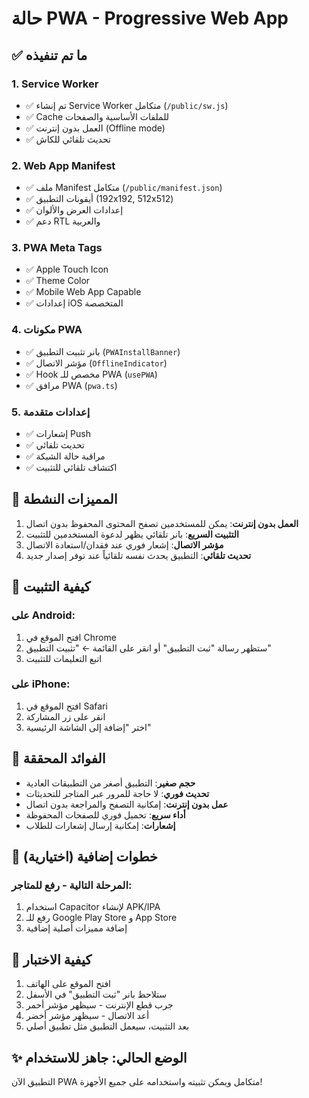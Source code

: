 # حالة PWA - Progressive Web App

## ✅ ما تم تنفيذه

### 1. Service Worker
- ✅ تم إنشاء Service Worker متكامل (`/public/sw.js`)
- ✅ Cache للملفات الأساسية والصفحات
- ✅ العمل بدون إنترنت (Offline mode)
- ✅ تحديث تلقائي للكاش

### 2. Web App Manifest
- ✅ ملف Manifest متكامل (`/public/manifest.json`)
- ✅ أيقونات التطبيق (192x192, 512x512)
- ✅ إعدادات العرض والألوان
- ✅ دعم RTL والعربية

### 3. PWA Meta Tags
- ✅ Apple Touch Icon
- ✅ Theme Color
- ✅ Mobile Web App Capable
- ✅ إعدادات iOS المتخصصة

### 4. مكونات PWA
- ✅ بانر تثبيت التطبيق (`PWAInstallBanner`)
- ✅ مؤشر الاتصال (`OfflineIndicator`)  
- ✅ Hook مخصص للـ PWA (`usePWA`)
- ✅ مرافق PWA (`pwa.ts`)

### 5. إعدادات متقدمة
- ✅ إشعارات Push
- ✅ تحديث تلقائي
- ✅ مراقبة حالة الشبكة
- ✅ اكتشاف تلقائي للتثبيت

## 🔄 المميزات النشطة

1. **العمل بدون إنترنت**: يمكن للمستخدمين تصفح المحتوى المحفوظ بدون اتصال
2. **التثبيت السريع**: بانر تلقائي يظهر لدعوة المستخدمين للتثبيت
3. **مؤشر الاتصال**: إشعار فوري عند فقدان/استعادة الاتصال
4. **تحديث تلقائي**: التطبيق يحدث نفسه تلقائياً عند توفر إصدار جديد

## 📱 كيفية التثبيت

### على Android:
1. افتح الموقع في Chrome
2. ستظهر رسالة "ثبت التطبيق" أو انقر على القائمة ← "تثبيت التطبيق"
3. اتبع التعليمات للتثبيت

### على iPhone:
1. افتح الموقع في Safari
2. انقر على زر المشاركة 
3. اختر "إضافة إلى الشاشة الرئيسية"

## 🎯 الفوائد المحققة

- **حجم صغير**: التطبيق أصغر من التطبيقات العادية
- **تحديث فوري**: لا حاجة للمرور عبر المتاجر للتحديثات
- **عمل بدون إنترنت**: إمكانية التصفح والمراجعة بدون اتصال
- **أداء سريع**: تحميل فوري للصفحات المحفوظة
- **إشعارات**: إمكانية إرسال إشعارات للطلاب

## 🔧 خطوات إضافية (اختيارية)

### المرحلة التالية - رفع للمتاجر:
1. استخدام Capacitor لإنشاء APK/IPA
2. رفع للـ Google Play Store و App Store
3. إضافة مميزات أصلية إضافية

## 🧪 كيفية الاختبار

1. افتح الموقع على الهاتف
2. ستلاحظ بانر "ثبت التطبيق" في الأسفل
3. جرب قطع الإنترنت - سيظهر مؤشر أحمر
4. أعد الاتصال - سيظهر مؤشر أخضر
5. بعد التثبيت، سيعمل التطبيق مثل تطبيق أصلي

## ✨ الوضع الحالي: **جاهز للاستخدام**

التطبيق الآن PWA متكامل ويمكن تثبيته واستخدامه على جميع الأجهزة!